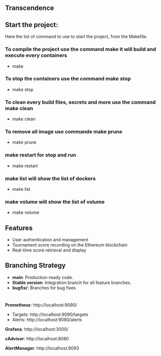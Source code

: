 ## Transcendence

## Start the project:
Here the list of command to use to start the project, from the Makefile.

### To compile the project use the command make it will build and execute every containers
- make

### To stop the containers use the command make stop
- make stop

### To clean every build files, secrets and more use the command make clean
- make clean

### To remove all image use commande make prune
- make prune

### make restart for stop and run
- make restart

### make list will show the list of dockers
- make list

### make volume will show the list of volume
- make volume


## Features
- User authentication and management
- Tournament score recording on the Ethereum blockchain
- Real-time score retrieval and display

## Branching Strategy
- **main**: Production-ready code.
- **Stable version**: Integration branch for all feature branches.
- **bugfix/**: Branches for bug fixes

#

**Prometheus**: http://localhost:9090/
  - Targets: http://localhost:9090/targets
  - Alerts: http://localhost:9090/alerts

**Grafana**: http://localhost:3000/

**cAdvisor**: http://localhost:8080

**AlertManager**: http://localhost:9093